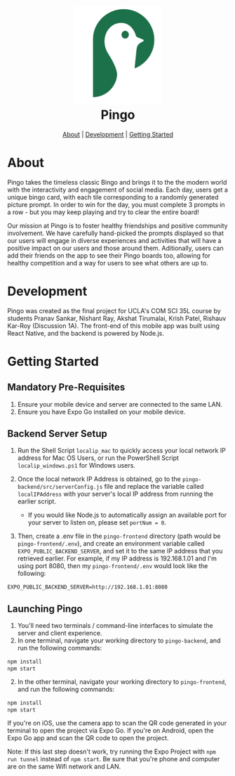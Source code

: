 <h1 align="center">
  <br>
  <img src="pingo-frontend/assets/Pingo_transparent_icon.png" alt="Pingo" width="200"></a>
  <br>
  <b>Pingo</b>
  <br>
</h1>

<!--
TODO: Fix the following hyperlinks:
-->
<p align="center">
  <a href="#about">About</a> |
  <a href="#development">Development</a> |
  <a href="#getting-started">Getting Started</a>
</p>

# About

Pingo takes the timeless classic Bingo and brings it to the the modern world with the interactivity and engagement of social media. 
Each day, users get a unique bingo card, with each tile corresponding to a randomly generated picture prompt.
In order to win for the day, you must complete 3 prompts in a row - but you may keep playing and try to clear the entire board!

Our mission at Pingo is to foster healthy friendships and positive community involvement.
We have carefully hand-picked the prompts displayed so that our users will engage in diverse experiences and activities that will have a positive impact on our users and those around them.
Aditionally, users can add their friends on the app to see their Pingo boards too, allowing for healthy competition and a way for users to see what others are up to.

# Development

Pingo was created as the final project for UCLA's COM SCI 35L course by students Pranav Sankar, Nishant Ray, Akshat Tirumalai, Krish Patel, Rishauv Kar-Roy (Discussion 1A). 
The front-end of this mobile app was built using React Native, and the backend is powered by Node.js.

# Getting Started

## Mandatory Pre-Requisites
1. Ensure your mobile device and server are connected to the same LAN.
2. Ensure you have Expo Go installed on your mobile device.
## Backend Server Setup

1. Run the Shell Script `localip_mac` to quickly access your local network IP address for Mac OS Users, or run the PowerShell Script `localip_windows.ps1` for Windows users.

2. Once the local network IP Address is obtained, go to the `pingo-backend/src/serverConfig.js` file and replace the variable called `localIPAddress` with your server's local IP address from running the earlier script.
    - If you would like Node.js to automatically assign an available port for your server to listen on, please set `portNum = 0`.

3. Then, create a .env file in the `pingo-frontend` directory (path would be `pingo-frontend/.env`), and create an environment variable called `EXPO_PUBLIC_BACKEND_SERVER`, and set it to the same IP address that you retrieved earlier. For example, if my IP address is 192.168.1.01 and I'm using port 8080, then my `pingo-frontend/.env` would look like the following:
```
EXPO_PUBLIC_BACKEND_SERVER=http://192.168.1.01:8080
```

## Launching Pingo
1. You'll need two terminals / command-line interfaces to simulate the server and client experience.
2. In one terminal, navigate your working directory to `pingo-backend`, and run the following commands:
```
npm install
npm start
```

2. In the other terminal, navigate your working directory to `pingo-frontend`, and run the following commands:
```
npm install
npm start
```
If you're on iOS, use the camera app to scan the QR code generated in your terminal to open the project via Expo Go. If you're on Android, open the Expo Go app and scan the QR code to open the project.

Note: If this last step doesn't work, try running the Expo Project with `npm run tunnel` instead of `npm start`. Be sure that you're phone and computer are on the same Wifi network and LAN.
